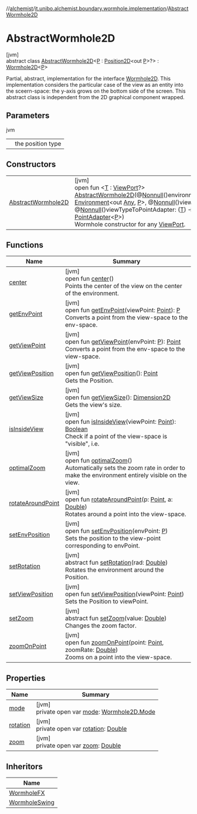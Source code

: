 //[alchemist](../../../index.md)/[it.unibo.alchemist.boundary.wormhole.implementation](../index.md)/[AbstractWormhole2D](index.md)

# AbstractWormhole2D

[jvm]\
abstract class [AbstractWormhole2D](index.md)<[P](index.md) : [Position2D](../../it.unibo.alchemist.model.interfaces/-position2-d/index.md)<out [P](index.md)>?> : [Wormhole2D](../../it.unibo.alchemist.boundary.wormhole.interfaces/-wormhole2-d/index.md)<[P](index.md)> 

Partial, abstract, implementation for the interface [Wormhole2D](../../it.unibo.alchemist.boundary.wormhole.interfaces/-wormhole2-d/index.md). This implementation considers the particular case of the view as an entity into the sceern-space: the y-axis grows on the bottom side of the screen. This abstract class is independent from the 2D graphical component wrapped.

## Parameters

jvm

| | |
|---|---|
| <P> | the position type |

## Constructors

| | |
|---|---|
| [AbstractWormhole2D](-abstract-wormhole2-d.md) | [jvm]<br>open fun <[T](-abstract-wormhole2-d.md) : [ViewPort](../../it.unibo.alchemist.boundary.wormhole.interfaces/-view-port/index.md)?> [AbstractWormhole2D](-abstract-wormhole2-d.md)(@[Nonnull](https://docs.oracle.com/javase/8/docs/api/javax/annotation/Nonnull.html)()environment: [Environment](../../it.unibo.alchemist.model.interfaces/-environment/index.md)<out [Any](https://kotlinlang.org/api/latest/jvm/stdlib/kotlin/-any/index.html), [P](index.md)>, @[Nonnull](https://docs.oracle.com/javase/8/docs/api/javax/annotation/Nonnull.html)()view: [T](-abstract-wormhole2-d.md), @[Nonnull](https://docs.oracle.com/javase/8/docs/api/javax/annotation/Nonnull.html)()viewTypeToPointAdapter: ([T](-abstract-wormhole2-d.md)) -> [PointAdapter](../-point-adapter/index.md)<[P](index.md)>)<br>Wormhole constructor for any [ViewPort](../../it.unibo.alchemist.boundary.wormhole.interfaces/-view-port/index.md). |

## Functions

| Name | Summary |
|---|---|
| [center](center.md) | [jvm]<br>open fun [center](center.md)()<br>Points the center of the view on the center of the environment. |
| [getEnvPoint](get-env-point.md) | [jvm]<br>open fun [getEnvPoint](get-env-point.md)(viewPoint: [Point](https://docs.oracle.com/javase/8/docs/api/java/awt/Point.html)): [P](index.md)<br>Converts a point from the view-space to the env-space. |
| [getViewPoint](get-view-point.md) | [jvm]<br>open fun [getViewPoint](get-view-point.md)(envPoint: [P](index.md)): [Point](https://docs.oracle.com/javase/8/docs/api/java/awt/Point.html)<br>Converts a point from the env-space to the view-space. |
| [getViewPosition](get-view-position.md) | [jvm]<br>open fun [getViewPosition](get-view-position.md)(): [Point](https://docs.oracle.com/javase/8/docs/api/java/awt/Point.html)<br>Gets the Position. |
| [getViewSize](get-view-size.md) | [jvm]<br>open fun [getViewSize](get-view-size.md)(): [Dimension2D](https://docs.oracle.com/javase/8/docs/api/java/awt/geom/Dimension2D.html)<br>Gets the view's size. |
| [isInsideView](is-inside-view.md) | [jvm]<br>open fun [isInsideView](is-inside-view.md)(viewPoint: [Point](https://docs.oracle.com/javase/8/docs/api/java/awt/Point.html)): [Boolean](https://kotlinlang.org/api/latest/jvm/stdlib/kotlin/-boolean/index.html)<br>Check if a point of the view-space is "visible", i.e. |
| [optimalZoom](optimal-zoom.md) | [jvm]<br>open fun [optimalZoom](optimal-zoom.md)()<br>Automatically sets the zoom rate in order to make the environment entirely visible on the view. |
| [rotateAroundPoint](rotate-around-point.md) | [jvm]<br>open fun [rotateAroundPoint](rotate-around-point.md)(p: [Point](https://docs.oracle.com/javase/8/docs/api/java/awt/Point.html), a: [Double](https://kotlinlang.org/api/latest/jvm/stdlib/kotlin/-double/index.html))<br>Rotates around a point into the view-space. |
| [setEnvPosition](set-env-position.md) | [jvm]<br>open fun [setEnvPosition](set-env-position.md)(envPoint: [P](index.md))<br>Sets the position to the view-point corresponding to envPoint. |
| [setRotation](../../it.unibo.alchemist.boundary.wormhole.interfaces/-wormhole2-d/set-rotation.md) | [jvm]<br>abstract fun [setRotation](../../it.unibo.alchemist.boundary.wormhole.interfaces/-wormhole2-d/set-rotation.md)(rad: [Double](https://kotlinlang.org/api/latest/jvm/stdlib/kotlin/-double/index.html))<br>Rotates the environment around the Position. |
| [setViewPosition](set-view-position.md) | [jvm]<br>open fun [setViewPosition](set-view-position.md)(viewPoint: [Point](https://docs.oracle.com/javase/8/docs/api/java/awt/Point.html))<br>Sets the Position to viewPoint. |
| [setZoom](../../it.unibo.alchemist.boundary.wormhole.interfaces/-wormhole2-d/set-zoom.md) | [jvm]<br>abstract fun [setZoom](../../it.unibo.alchemist.boundary.wormhole.interfaces/-wormhole2-d/set-zoom.md)(value: [Double](https://kotlinlang.org/api/latest/jvm/stdlib/kotlin/-double/index.html))<br>Changes the zoom factor. |
| [zoomOnPoint](zoom-on-point.md) | [jvm]<br>open fun [zoomOnPoint](zoom-on-point.md)(point: [Point](https://docs.oracle.com/javase/8/docs/api/java/awt/Point.html), zoomRate: [Double](https://kotlinlang.org/api/latest/jvm/stdlib/kotlin/-double/index.html))<br>Zooms on a point into the view-space. |

## Properties

| Name | Summary |
|---|---|
| [mode](mode.md) | [jvm]<br>private open var [mode](mode.md): [Wormhole2D.Mode](../../it.unibo.alchemist.boundary.wormhole.interfaces/-wormhole2-d/-mode/index.md) |
| [rotation](rotation.md) | [jvm]<br>private open var [rotation](rotation.md): [Double](https://kotlinlang.org/api/latest/jvm/stdlib/kotlin/-double/index.html) |
| [zoom](zoom.md) | [jvm]<br>private open var [zoom](zoom.md): [Double](https://kotlinlang.org/api/latest/jvm/stdlib/kotlin/-double/index.html) |

## Inheritors

| Name |
|---|
| [WormholeFX](../../it.unibo.alchemist.wormhole.implementation/-wormhole-f-x/index.md) |
| [WormholeSwing](../-wormhole-swing/index.md) |

